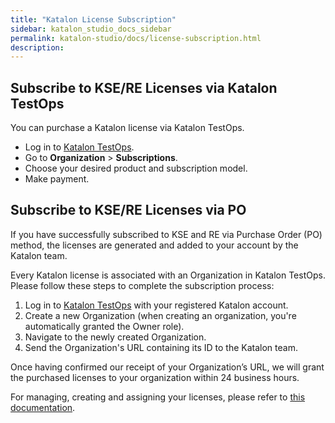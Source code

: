 ```yaml
---
title: "Katalon License Subscription"
sidebar: katalon_studio_docs_sidebar
permalink: katalon-studio/docs/license-subscription.html
description:
---
```


## Subscribe to KSE/RE Licenses via Katalon TestOps

You can purchase a Katalon license via Katalon TestOps.

* Log in to [Katalon TestOps](https://analytics.katalon.com/home).
* Go to **Organization** > **Subscriptions**.
* Choose your desired product and subscription model.
* Make payment.

## Subscribe to KSE/RE Licenses via PO

If you have successfully subscribed to KSE and RE via Purchase Order (PO) method, the licenses are generated and added to your account by the Katalon team.

Every Katalon license is associated with an Organization in Katalon TestOps. Please follow these steps to complete the subscription process:

1. Log in to [Katalon TestOps](https://analytics.katalon.com/home) with your registered Katalon account.
2. Create a new Organization (when creating an organization, you're automatically granted the Owner role).
3. Navigate to the newly created Organization.
4. Send the Organization's URL containing its ID to the Katalon team.

Once having confirmed our receipt of your Organization’s URL, we will grant the purchased licenses to your organization within 24 business hours.

For managing, creating and assigning your licenses, please refer to [this documentation](https://docs.katalon.com/katalon-studio/docs/license-management.html).
